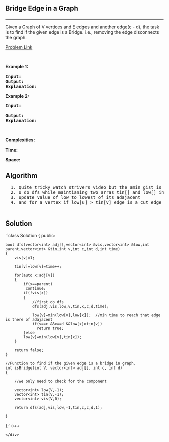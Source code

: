 <h2>Bridge Edge in a Graph</h2>
<h3></h3><hr>
<div><p>
  
Given a Graph of V vertices and E edges and another edge(c - d), the task is to find if the given edge is a Bridge. i.e., removing the edge disconnects the graph.
 
</p>


[Problem Link](https://practice.geeksforgeeks.org/problems/bridge-edge-in-graph/1)

<p>&nbsp;</p>
<p><strong>Example 1:</strong></p>

      
 
<pre><strong>Input:</strong>
<strong>Output:</strong> 
<strong>Explanation:</strong> 
</pre>

<p><strong>Example 2:</strong></p>

<pre><strong>Input:</strong> 
     
<strong>Output:</strong> 
<strong>Explanation:</strong> 
</pre>

<p>&nbsp;</p>
<p><strong>Complexities:</strong></p>
<strong>Time:</strong> 
  
<strong>Space:</strong> 
  <h2> Algorithm </h2>
 <pre>
  1. Quite tricky watch strivers video but the amin gist is
  2. U do dfs while maintianing two arras tin[] and low[] intializie both to time
  3. update value of low to lowest of its adajacent
  4. and for a vertex if low[u] > tin[v] edge is a cut edge
  </pre>
  <h2> Solution </h2>
  
  ``class Solution
{
	public:
	
	bool dfs(vector<int> adj[],vector<int> &vis,vector<int> &low,int parent,vector<int> &tin,int v,int c,int d,int time)
	{
	    vis[v]=1;
	    
	    tin[v]=low[v]=time++;
	    
	    for(auto x:adj[v])
	    {   
	        if(x==parent)
	         continue;
	        if(!vis[x])
	        {
	            //first do dfs
	            dfs(adj,vis,low,v,tin,x,c,d,time);
	             
	            low[v]=min(low[v],low[x]);  //min time to reach that edge is there of adajacent 
	            if(v==c &&x==d &&low[x]>tin[v])
	              return true;
	        }else
	        low[v]=min(low[v],tin[x]);
	    }
	    
	    return false;
	}
	
    //Function to find if the given edge is a bridge in graph.
    int isBridge(int V, vector<int> adj[], int c, int d) 
    {
        
        //we only need to check for the component 
        
        vector<int> low(V,-1);
        vector<int> tin(V,-1);
        vector<int> vis(V,0);
        
        return dfs(adj,vis,low,-1,tin,c,c,d,1);
        
    }
};` c++ 

  ```
</div>

